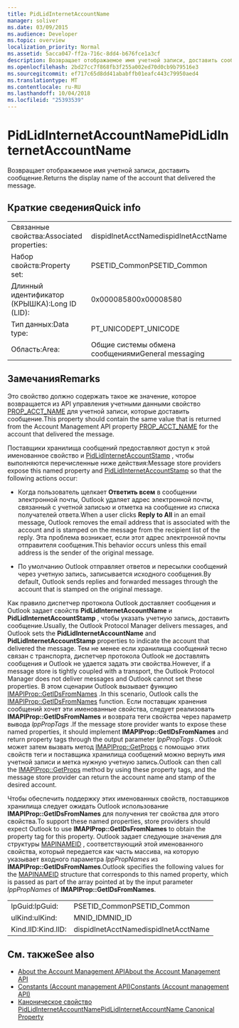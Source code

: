 ```yaml
---
title: PidLidInternetAccountName
manager: soliver
ms.date: 03/09/2015
ms.audience: Developer
ms.topic: overview
localization_priority: Normal
ms.assetid: 5acca047-ff2a-716c-8dd4-b676fce1a3cf
description: Возвращает отображаемое имя учетной записи, доставить сообщение.
ms.openlocfilehash: 2bd27cc7f868fb3f255a002ed70d0cb9b79516e3
ms.sourcegitcommit: ef717c65d8dd41ababffb01eafc443c79950aed4
ms.translationtype: MT
ms.contentlocale: ru-RU
ms.lasthandoff: 10/04/2018
ms.locfileid: "25393539"
---
```

# <a name="pidlidinternetaccountname"></a><span data-ttu-id="810fc-103">PidLidInternetAccountName</span><span class="sxs-lookup"><span data-stu-id="810fc-103">PidLidInternetAccountName</span></span>

<span data-ttu-id="810fc-104">Возвращает отображаемое имя учетной записи, доставить сообщение.</span><span class="sxs-lookup"><span data-stu-id="810fc-104">Returns the display name of the account that delivered the message.</span></span>
  
## <a name="quick-info"></a><span data-ttu-id="810fc-105">Краткие сведения</span><span class="sxs-lookup"><span data-stu-id="810fc-105">Quick info</span></span>

|||
|:-----|:-----|
|<span data-ttu-id="810fc-106">Связанные свойства:</span><span class="sxs-lookup"><span data-stu-id="810fc-106">Associated properties:</span></span>  <br/> |<span data-ttu-id="810fc-107">dispidInetAcctName</span><span class="sxs-lookup"><span data-stu-id="810fc-107">dispidInetAcctName</span></span>  <br/> |
|<span data-ttu-id="810fc-108">Набор свойств:</span><span class="sxs-lookup"><span data-stu-id="810fc-108">Property set:</span></span>  <br/> |<span data-ttu-id="810fc-109">PSETID_Common</span><span class="sxs-lookup"><span data-stu-id="810fc-109">PSETID_Common</span></span>  <br/> |
|<span data-ttu-id="810fc-110">Длинный идентификатор (КРЫШКА):</span><span class="sxs-lookup"><span data-stu-id="810fc-110">Long ID (LID):</span></span>  <br/> |<span data-ttu-id="810fc-111">0x00008580</span><span class="sxs-lookup"><span data-stu-id="810fc-111">0x00008580</span></span>  <br/> |
|<span data-ttu-id="810fc-112">Тип данных:</span><span class="sxs-lookup"><span data-stu-id="810fc-112">Data type:</span></span>  <br/> |<span data-ttu-id="810fc-113">PT_UNICODE</span><span class="sxs-lookup"><span data-stu-id="810fc-113">PT_UNICODE</span></span>  <br/> |
|<span data-ttu-id="810fc-114">Область:</span><span class="sxs-lookup"><span data-stu-id="810fc-114">Area:</span></span>  <br/> |<span data-ttu-id="810fc-115">Общие системы обмена сообщениями</span><span class="sxs-lookup"><span data-stu-id="810fc-115">General messaging</span></span>  <br/> |
   
## <a name="remarks"></a><span data-ttu-id="810fc-116">Замечания</span><span class="sxs-lookup"><span data-stu-id="810fc-116">Remarks</span></span>

<span data-ttu-id="810fc-117">Это свойство должно содержать такое же значение, которое возвращается из API управления учетными данными свойство [PROP_ACCT_NAME](prop_acct_name.md) для учетной записи, которые доставить сообщение.</span><span class="sxs-lookup"><span data-stu-id="810fc-117">This property should contain the same value that is returned from the Account Management API property [PROP_ACCT_NAME](prop_acct_name.md) for the account that delivered the message.</span></span> 
  
<span data-ttu-id="810fc-118">Поставщики хранилища сообщений предоставляют доступ к этой именованное свойство и [PidLidInternetAccountStamp](pidlidinternetaccountstamp.md) , чтобы выполняются перечисленные ниже действия:</span><span class="sxs-lookup"><span data-stu-id="810fc-118">Message store providers expose this named property and [PidLidInternetAccountStamp](pidlidinternetaccountstamp.md) so that the following actions occur:</span></span> 
  
- <span data-ttu-id="810fc-119">Когда пользователь щелкает **Ответить всем** в сообщении электронной почты, Outlook удаляет адрес электронной почты, связанный с учетной записью и отметка на сообщение из списка получателей ответа.</span><span class="sxs-lookup"><span data-stu-id="810fc-119">When a user clicks **Reply to All** in an email message, Outlook removes the email address that is associated with the account and is stamped on the message from the recipient list of the reply.</span></span> <span data-ttu-id="810fc-120">Эта проблема возникает, если этот адрес электронной почты отправителя сообщения.</span><span class="sxs-lookup"><span data-stu-id="810fc-120">This behavior occurs unless this email address is the sender of the original message.</span></span> 
    
- <span data-ttu-id="810fc-121">По умолчанию Outlook отправляет ответов и пересылки сообщений через учетную запись, записывается исходного сообщения.</span><span class="sxs-lookup"><span data-stu-id="810fc-121">By default, Outlook sends replies and forwarded messages through the account that is stamped on the original message.</span></span>
    
<span data-ttu-id="810fc-122">Как правило диспетчер протокола Outlook доставляет сообщения и Outlook задает свойств **PidLidInternetAccountName** и **PidLidInternetAccountStamp** , чтобы указать учетную запись, доставить сообщение.</span><span class="sxs-lookup"><span data-stu-id="810fc-122">Usually, the Outlook Protocol Manager delivers messages, and Outlook sets the **PidLidInternetAccountName** and **PidLidInternetAccountStamp** properties to indicate the account that delivered the message.</span></span> <span data-ttu-id="810fc-123">Тем не менее если хранилища сообщений тесно связан с транспорта, диспетчер протокола Outlook не доставлять сообщения и Outlook не удается задать эти свойства.</span><span class="sxs-lookup"><span data-stu-id="810fc-123">However, if a message store is tightly coupled with a transport, the Outlook Protocol Manager does not deliver messages and Outlook cannot set these properties.</span></span> <span data-ttu-id="810fc-124">В этом сценарии Outlook вызывает функцию [IMAPIProp::GetIDsFromNames](https://msdn.microsoft.com/library/e3f501a4-a8ee-43d7-bd83-c94e7980c398%28Office.15%29.aspx) .</span><span class="sxs-lookup"><span data-stu-id="810fc-124">In this scenario, Outlook calls the [IMAPIProp::GetIDsFromNames](https://msdn.microsoft.com/library/e3f501a4-a8ee-43d7-bd83-c94e7980c398%28Office.15%29.aspx) function.</span></span> <span data-ttu-id="810fc-125">Если поставщик хранения сообщений хочет эти именованные свойства, следует реализовать **IMAPIProp::GetIDsFromNames** и возврата теги свойства через параметр вывода *lppPropTags* .</span><span class="sxs-lookup"><span data-stu-id="810fc-125">If the message store provider wants to expose these named properties, it should implement **IMAPIProp::GetIDsFromNames** and return property tags through the output parameter  *lppPropTags*  .</span></span> <span data-ttu-id="810fc-126">Outlook может затем вызвать метод [IMAPIProp::GetProps](https://msdn.microsoft.com/library/1c7a9cd2-d765-4218-9aee-52df1a2aae6c%28Office.15%29.aspx) с помощью этих свойств теги и поставщика хранилища сообщений можно вернуть имя учетной записи и метка нужную учетную запись.</span><span class="sxs-lookup"><span data-stu-id="810fc-126">Outlook can then call the [IMAPIProp::GetProps](https://msdn.microsoft.com/library/1c7a9cd2-d765-4218-9aee-52df1a2aae6c%28Office.15%29.aspx) method by using these property tags, and the message store provider can return the account name and stamp of the desired account.</span></span> 
  
<span data-ttu-id="810fc-127">Чтобы обеспечить поддержку этих именованных свойств, поставщиков хранилища следует ожидать Outlook использование **IMAPIProp::GetIDsFromNames** для получения тег свойства для этого свойства.</span><span class="sxs-lookup"><span data-stu-id="810fc-127">To support these named properties, store providers should expect Outlook to use **IMAPIProp::GetIDsFromNames** to obtain the property tag for this property.</span></span> <span data-ttu-id="810fc-128">Outlook задает следующие значения для структуры [MAPINAMEID](https://msdn.microsoft.com/library/9a92e9cd-8282-4cf0-93af-4089b3763594%28Office.15%29.aspx) , соответствующий этой именованного свойства, который передается как часть массива, на которую указывает входного параметра *lppPropNames* из **IMAPIProp::GetIDsFromNames**.</span><span class="sxs-lookup"><span data-stu-id="810fc-128">Outlook specifies the following values for the [MAPINAMEID](https://msdn.microsoft.com/library/9a92e9cd-8282-4cf0-93af-4089b3763594%28Office.15%29.aspx) structure that corresponds to this named property, which is passed as part of the array pointed at by the input parameter  *lppPropNames*  of **IMAPIProp::GetIDsFromNames**.</span></span> 
  
|||
|:-----|:-----|
|<span data-ttu-id="810fc-129">lpGuid:</span><span class="sxs-lookup"><span data-stu-id="810fc-129">lpGuid:</span></span>  <br/> |<span data-ttu-id="810fc-130">PSETID_Common</span><span class="sxs-lookup"><span data-stu-id="810fc-130">PSETID_Common</span></span>  <br/> |
|<span data-ttu-id="810fc-131">ulKind:</span><span class="sxs-lookup"><span data-stu-id="810fc-131">ulKind:</span></span>  <br/> |<span data-ttu-id="810fc-132">MNID_ID</span><span class="sxs-lookup"><span data-stu-id="810fc-132">MNID_ID</span></span>  <br/> |
|<span data-ttu-id="810fc-133">Kind.lID:</span><span class="sxs-lookup"><span data-stu-id="810fc-133">Kind.lID:</span></span>  <br/> |<span data-ttu-id="810fc-134">dispidInetAcctName</span><span class="sxs-lookup"><span data-stu-id="810fc-134">dispidInetAcctName</span></span>  <br/> |
   
## <a name="see-also"></a><span data-ttu-id="810fc-135">См. также</span><span class="sxs-lookup"><span data-stu-id="810fc-135">See also</span></span>

- [<span data-ttu-id="810fc-136">About the Account Management API</span><span class="sxs-lookup"><span data-stu-id="810fc-136">About the Account Management API</span></span>](about-the-account-management-api.md)
- [<span data-ttu-id="810fc-137">Constants (Account management API)</span><span class="sxs-lookup"><span data-stu-id="810fc-137">Constants (Account management API)</span></span>](constants-account-management-api.md)
- [<span data-ttu-id="810fc-138">Каноническое свойство PidLidInternetAccountName</span><span class="sxs-lookup"><span data-stu-id="810fc-138">PidLidInternetAccountName Canonical Property</span></span>](https://msdn.microsoft.com/library/29bedadf-903d-419d-804d-dc8bd92b745d%28Office.15%29.aspx)

